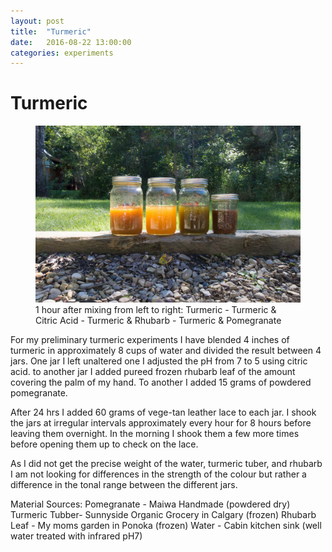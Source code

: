 ```yaml
---
layout: post
title:  "Turmeric"
date:   2016-08-22 13:00:00
categories: experiments
---
```

# Turmeric 


<figure>
  <img src="../photos/turmeric-rhubarb-citric-pomegranate.jpg">
  <figcaption>1 hour after mixing from left to right: Turmeric - Turmeric & Citric Acid - Turmeric & Rhubarb - Turmeric & Pomegranate</figcaption>
</figure>



For my preliminary turmeric experiments I have blended 4 inches of turmeric in approximately 8 cups of water and divided the result between 4 jars. One jar I left unaltered one I adjusted the pH from 7 to 5 using citric acid. to another jar I added pureed frozen rhubarb leaf of the amount covering the palm of my hand. To another I added 15 grams of powdered pomegranate.

After 24 hrs I added 60 grams of vege-tan leather lace to each jar. I shook the jars at irregular intervals approximately every hour for 8 hours before leaving them overnight. In the morning  I shook them a few more times before opening them up to check on the lace. 

As I did not get the precise weight of the water, turmeric tuber, and rhubarb I am not looking for differences in the strength of the colour but rather a difference in the tonal range between the different jars.


Material Sources:
Pomegranate - Maiwa Handmade (powdered dry)
Turmeric Tubber- Sunnyside Organic Grocery in Calgary (frozen)
Rhubarb Leaf - My moms garden in Ponoka (frozen)
Water - Cabin kitchen sink (well water treated with infrared pH7)


